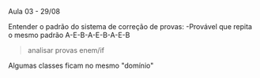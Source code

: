 Aula 03 - 29/08

Entender o padrão do sistema de correção de provas:
-Provável que repita o mesmo padrão A-E-B-A-E-B-A-E-B
>analisar provas enem/if

Algumas classes ficam no mesmo "domínio" 